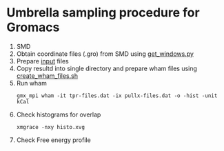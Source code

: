 # Umbrella sampling procedure for Gromacs
1. SMD 
2. Obtain coordinate files (.gro) from SMD using [get_windows.py](get_windows.py) 
3. Prepare [input](inputs) files 
4. Copy resultd into single directory and prepare wham files using [create_wham_files.sh](create_wham_files.sh)
5. Run wham
   ```
   gmx_mpi wham -it tpr-files.dat -ix pullx-files.dat -o -hist -unit kCal
   ```
6. Check histograms for overlap
   ```
   xmgrace -nxy histo.xvg
   ```
7. Check Free energy profile  
